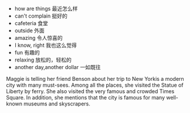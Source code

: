 * how are things 最近怎么样
* can't complain  挺好的
* cafeteria 食堂
* outside 外面
* amazing 令人惊喜的
* I know, right 我也这么觉得
* fun 有趣的
* relaxing 放松的，轻松的
* another day,another dollar 一如既往


Maggie is telling her friend Benson about her trip to New Yorkis a modern city with many must-sees. Among all the places, she visited the Statue of Liberty by ferry. She also visited the very famous and crowded Times Square. In addition, she mentions that the city is famous for many well-known museums and skyscrapers.
